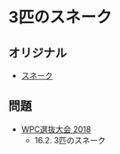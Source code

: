 # 3匹のスネーク

## オリジナル
- [スネーク](snake.md)

## 問題
- [WPC選抜大会 2018](../questions/jwpc2018.md)
	- 16.2. 3匹のスネーク
